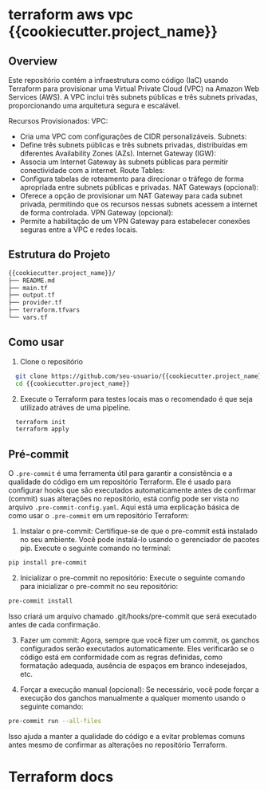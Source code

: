 # terraform aws vpc {{cookiecutter.project_name}}

## Overview
Este repositório contém a infraestrutura como código (IaC) usando Terraform para provisionar uma Virtual Private Cloud (VPC) na Amazon Web Services (AWS). A VPC inclui três subnets públicas e três subnets privadas, proporcionando uma arquitetura segura e escalável.

Recursos Provisionados:
VPC:
- Cria uma VPC com configurações de CIDR personalizáveis.
Subnets:
- Define três subnets públicas e três subnets privadas, distribuídas em diferentes Availability Zones (AZs).
Internet Gateway (IGW):
- Associa um Internet Gateway às subnets públicas para permitir conectividade com a internet.
Route Tables:
- Configura tabelas de roteamento para direcionar o tráfego de forma apropriada entre subnets públicas e privadas.
NAT Gateways (opcional):
- Oferece a opção de provisionar um NAT Gateway para cada subnet privada, permitindo que os recursos nessas subnets acessem a internet de forma controlada.
VPN Gateway (opcional):
- Permite a habilitação de um VPN Gateway para estabelecer conexões seguras entre a VPC e redes locais.

## Estrutura do Projeto

```sh
{{cookiecutter.project_name}}/
├── README.md
├── main.tf
├── output.tf
├── provider.tf
├── terraform.tfvars
└── vars.tf
```

## Como usar

1. Clone o repositório
```sh
  git clone https://github.com/seu-usuario/{{cookiecutter.project_name}}.git
  cd {{cookiecutter.project_name}}
```

2. Execute o Terraform para testes locais mas o recomendado é que seja utilizado atráves de uma pipeline.
```sh
  terraform init
  terraform apply
```

## Pré-commit

O `.pre-commit` é uma ferramenta útil para garantir a consistência e a qualidade do código em um repositório Terraform. Ele é usado para configurar hooks que são executados automaticamente antes de confirmar (commit) suas alterações no repositório, está config pode ser vista no arquivo `.pre-commit-config.yaml`. Aqui está uma explicação básica de como usar o `.pre-commit` em um repositório Terraform:

1. Instalar o pre-commit:
Certifique-se de que o pre-commit está instalado no seu ambiente. Você pode instalá-lo usando o gerenciador de pacotes pip. Execute o seguinte comando no terminal:
```sh
pip install pre-commit
```
2. Inicializar o pre-commit no repositório:
Execute o seguinte comando para inicializar o pre-commit no seu repositório:
```sh
pre-commit install
```
Isso criará um arquivo chamado .git/hooks/pre-commit que será executado antes de cada confirmação.

3. Fazer um commit:
Agora, sempre que você fizer um commit, os ganchos configurados serão executados automaticamente. Eles verificarão se o código está em conformidade com as regras definidas, como formatação adequada, ausência de espaços em branco indesejados, etc.

4. Forçar a execução manual (opcional):
Se necessário, você pode forçar a execução dos ganchos manualmente a qualquer momento usando o seguinte comando:
```sh
pre-commit run --all-files
```
Isso ajuda a manter a qualidade do código e a evitar problemas comuns antes mesmo de confirmar as alterações no repositório Terraform.

# Terraform docs

<!-- BEGINNING OF PRE-COMMIT-TERRAFORM DOCS HOOK -->
<!-- END OF PRE-COMMIT-TERRAFORM DOCS HOOK -->

